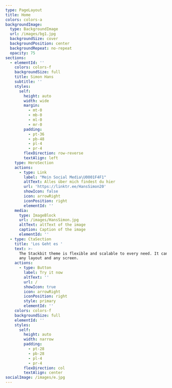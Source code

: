 ```yaml
---
type: PageLayout
title: Home
colors: colors-a
backgroundImage:
  type: BackgroundImage
  url: /images/bg1.jpg
  backgroundSize: cover
  backgroundPosition: center
  backgroundRepeat: no-repeat
  opacity: 75
sections:
  - elementId: ''
    colors: colors-f
    backgroundSize: full
    title: Simon Hans
    subtitle: ''
    styles:
      self:
        height: auto
        width: wide
        margin:
          - mt-0
          - mb-0
          - ml-0
          - mr-0
        padding:
          - pt-36
          - pb-48
          - pl-4
          - pr-4
        flexDirection: row-reverse
        textAlign: left
    type: HeroSection
    actions:
      - type: Link
        label: "Mein Social Media\U0001F4F1"
        altText: Alles über mich findest du hier
        url: 'https://linktr.ee/HansSimon20'
        showIcon: false
        icon: arrowRight
        iconPosition: right
        elementId: ''
    media:
      type: ImageBlock
      url: /images/HansSimon.jpg
      altText: altText of the image
      caption: Caption of the image
      elementId: ''
  - type: CtaSection
    title: 'Los Geht es '
    text: >-
      The Stackbit theme is flexible and scalable to every need. It can manage
      any layout and any screen.
    actions:
      - type: Button
        label: Try it now
        altText: ''
        url: /
        showIcon: true
        icon: arrowRight
        iconPosition: right
        style: primary
        elementId: ''
    colors: colors-f
    backgroundSize: full
    elementId: ''
    styles:
      self:
        height: auto
        width: narrow
        padding:
          - pt-28
          - pb-28
          - pl-4
          - pr-4
        flexDirection: col
        textAlign: center
socialImage: /images/e.jpg
---
```


